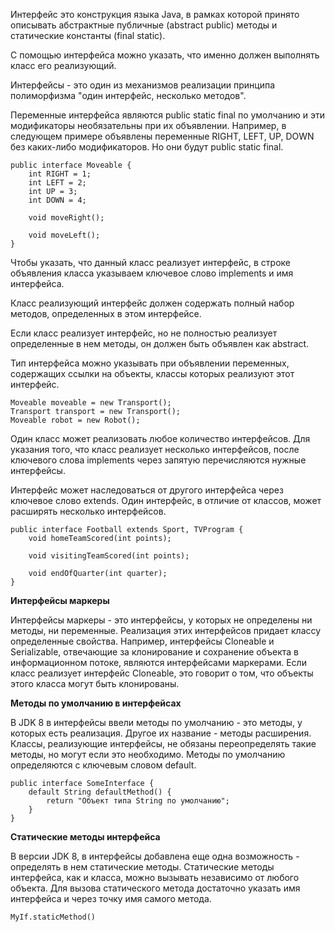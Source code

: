 
Интерфейс это конструкция языка Java, в рамках которой принято описывать абстрактные публичные (abstract public) методы и статические константы (final static).

С помощью интерфейса можно указать, что именно должен выполнять класс его реализующий.

Интерфейсы - это один из механизмов реализации принципа полиморфизма "один интерфейс, несколько методов". 

Переменные интерфейса являются public static final по умолчанию и эти модификаторы необязательны при их объявлении. Например, в следующем примере объявлены переменные RIGHT, LEFT, UP, DOWN без каких-либо модификаторов. Но они будут public static final.

```
public interface Moveable {
    int RIGHT = 1;
    int LEFT = 2;
    int UP = 3;
    int DOWN = 4;

    void moveRight();

    void moveLeft();
}
```
Чтобы указать, что данный класс реализует интерфейс, в строке объявления класса указываем ключевое слово implements и имя интерфейса. 

Класс реализующий интерфейс должен содержать полный набор методов, определенных в этом интерфейсе.

Если класс реализует интерфейс, но не полностью реализует определенные в нем методы, он должен быть объявлен как abstract. 

Тип интерфейса можно указывать при объявлении переменных, содержащих ссылки на объекты, классы которых реализуют этот интерфейс. 

```
Moveable moveable = new Transport();
Transport transport = new Transport();
Moveable robot = new Robot();
 ```
 
Один класс может реализовать любое количество интерфейсов. Для указания того, что класс реализует несколько интерфейсов, после ключевого слова implements через запятую перечисляются нужные интерфейсы. 

Интерфейс может наследоваться от другого интерфейса через ключевое слово extends. Один интерфейс, в отличие от классов, может расширять несколько интерфейсов.
```
public interface Football extends Sport, TVProgram {
    void homeTeamScored(int points);

    void visitingTeamScored(int points);

    void endOfQuarter(int quarter);
}
```

**Интерфейсы маркеры**

Интерфейсы маркеры - это интерфейсы, у которых не определены ни методы, ни переменные. Реализация этих интерфейсов придает классу определенные свойства. Например, интерфейсы Cloneable и Serializable, отвечающие за клонирование и сохранение объекта в информационном потоке, являются интерфейсами маркерами. Если класс реализует интерфейс Cloneable, это говорит о том, что объекты этого класса могут быть клонированы.

**Методы по умолчанию в интерфейсах**

В JDK 8 в интерфейсы ввели методы по умолчанию - это методы, у которых есть реализация. Другое их название - методы расширения. Классы, реализующие интерфейсы, не обязаны переопределять такие методы, но могут если это необходимо. Методы по умолчанию определяются с ключевым словом default.

```
public interface SomeInterface {
    default String defaultMethod() {
        return "Объект типа String по умолчанию";
    }
}
```

**Статические методы интерфейса**

В версии JDK 8, в интерфейсы добавлена еще одна возможность - определять в нем статические методы. Статические методы интерфейса, как и класса, можно вызывать независимо от любого объекта. Для вызова статического метода достаточно указать имя интерфейса и через точку имя самого метода.

```
MyIf.staticMethod()
```

